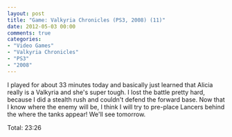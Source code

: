 ```yaml
---
layout: post
title: "Game: Valkyria Chronicles (PS3, 2008) (11)"
date: 2012-05-03 00:00
comments: true
categories:
- "Video Games"
- "Valkyria Chronicles"
- "PS3"
- "2008"
---
```


I played for about 33 minutes today and basically just learned
that Alicia really is a Valkyria and she's super tough. I lost the
battle pretty hard, because I did a stealth rush and couldn't
defend the forward base. Now that I know where the enemy will be,
I think I will try to pre-place Lancers behind the where the tanks
appear! We'll see tomorrow.

Total: 23:26

